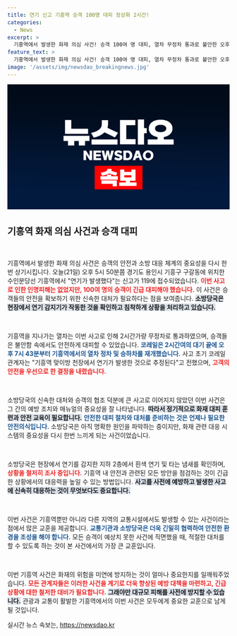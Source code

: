 ```yaml
---
title: 연기 신고 기흥역 승객 100명 대피 정상화 2시간!
categories:
  - News
excerpt: >
  기흥역에서 발생한 화재 의심 사건! 승객 100여 명 대피, 열차 무정차 통과로 불안한 오후. 연기 감지기 작동으로 밝혀진 원인은 무엇일까? 소방당국의 긴급 조사 시작! 클릭해서 현장 이야기 들여다보세요.
feature_text: >
  기흥역에서 발생한 화재 의심 사건! 승객 100여 명 대피, 열차 무정차 통과로 불안한 오후. 연기 감지기 작동으로 밝혀진 원인은 무엇일까? 소방당국의 긴급 조사 시작! 클릭해서 현장 이야기 들여다보세요.
image: '/assets/img/newsdao_breakingnews.jpg'
---
```


<p><img src="/assets/img/newsdao_breakingnews.jpg" alt="bookingtag 속보" /></p>

<h2 data-ke-size="size26">기흥역 화재 의심 사건과 승객 대피</h2>

<p data-ke-size="size16">&nbsp;</p>

<p>기흥역에서 발생한 화재 의심 사건은 승객의 안전과 소방 대응 체계의 중요성을 다시 한번 상기시킵니다. 오늘(21일) 오후 5시 50분쯤 경기도 용인시 기흥구 구갈동에 위치한 수인분당선 기흥역에서 "연기가 발생했다"는 신고가 119에 접수되었습니다. <b><span style="color: #ee2323;">이번 사고로 인한 인명피해는 없었지만, 100여 명의 승객이 긴급 대피해야 했습니다.</span></b> 이 사건은 승객들의 안전을 확보하기 위한 신속한 대처가 필요하다는 점을 보여줍니다. <b><span style="background-color: #21538527;">소방당국은 현장에서 연기 감지기가 작동한 것을 확인하고 침착하게 상황을 처리하고 있습니다.</span></b> </p>

<p data-ke-size="size16">&nbsp;</p>

<p>기흥역을 지나가는 열차는 이번 사고로 인해 2시간가량 무정차로 통과하였으며, 승객들은 불안함 속에서도 안전하게 대피할 수 있었습니다. <b><span style="color: #1a5490;">코레일은 2시간여의 대기 끝에 오후 7시 43분부터 기흥역에서의 열차 정차 및 승하차를 재개했습니다.</span></b> 사고 초기 코레일 관계자는 "기흥역 맞이방 천장에서 연기가 발생한 것으로 추정된다"고 전했으며, <b><span style="color: #ee2323;">고객의 안전을 우선으로 한 결정을 내렸습니다.</span></b> </p>

<p data-ke-size="size16">&nbsp;</p>

<p>소방당국의 신속한 대처와 승객의 협조 덕분에 큰 사고로 이어지지 않았던 이번 사건은 그 간의 예방 조치와 매뉴얼의 중요성을 잘 나타냅니다. <b><span style="background-color: #21538527;">따라서 정기적으로 화재 대피 훈련과 안전 교육이 필요합니다.</span></b> <b><span style="color: #1a5490;">안전한 대피 절차와 대처를 준비하는 것은 언제나 필요한 안전의식입니다.</span></b> 소방당국은 아직 명확한 원인을 파악하는 중이지만, 화재 관련 대응 시스템의 중요성을 다시 한번 느끼게 되는 사건이었습니다. </p>

<p data-ke-size="size16">&nbsp;</p>

<p>소방당국은 현장에서 연기를 감지한 지하 2층에서 흰색 연기 및 타는 냄새를 확인하며, <b><span style="color: #ee2323;">상황을 철저히 조사 중입니다.</span></b> 기흥역 내 안전과 관련된 모든 방안을 점검하는 것이 긴급한 상황에서의 대응력을 높일 수 있는 방법입니다. <b><span style="background-color: #21538527;">사고를 사전에 예방하고 발생한 사고에 신속히 대응하는 것이 무엇보다도 중요합니다.</span></b> </p>

<p data-ke-size="size16">&nbsp;</p>

<p>이번 사건은 기흥역뿐만 아니라 다른 지역의 교통시설에서도 발생할 수 있는 사건이라는 점에서 많은 교훈을 제공합니다. <b><span style="color: #1a5490;">교통기관과 소방당국은 더욱 긴밀히 협력하여 안전한 환경을 조성을 해야 합니다.</span></b> 모든 승객이 예상치 못한 사건에 직면했을 때, 적절한 대처를 할 수 있도록 하는 것이 본 사건에서의 가장 큰 교훈입니다. </p>

<p data-ke-size="size16">&nbsp;</p>

<p>이번 기흥역 사건은 화재의 위험을 미연에 방지하는 것이 얼마나 중요한지를 일깨워주었습니다. <b><span style="color: #ee2323;">모든 관계자들은 이러한 사건을 계기로 더욱 향상된 예방 대책을 마련하고, 긴급상황에 대한 철저한 대비가 필요합니다.</span></b> <b><span style="background-color: #21538527;">그래야만 대규모 피해를 사전에 방지할 수 있습니다.</span></b> 관광과 교통이 활발한 기흥역에서의 이번 사건은 모두에게 중요한 교훈으로 남게 될 것입니다.</p>
실시간 뉴스 속보는, <a href="https://newsdao.kr" rel="dofollow">https://newsdao.kr</a>



